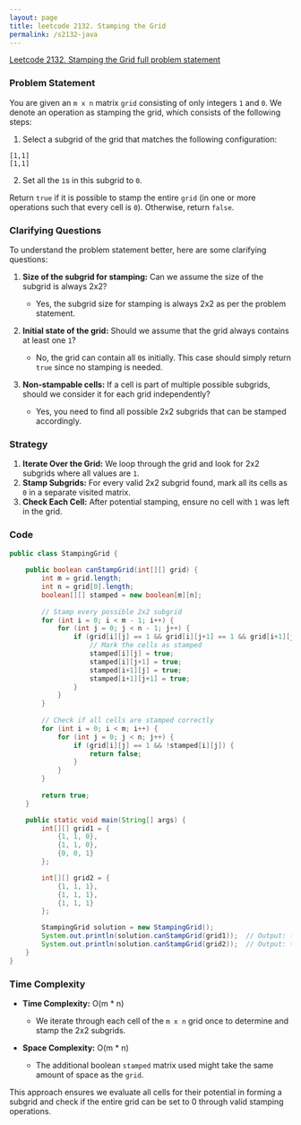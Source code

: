 ```yaml
---
layout: page
title: leetcode 2132. Stamping the Grid
permalink: /s2132-java
---
```

[Leetcode 2132. Stamping the Grid full problem statement](https://algoadvance.github.io/algoadvance/l2132)
### Problem Statement

You are given an `m x n` matrix `grid` consisting of only integers `1` and `0`. We denote an operation as stamping the grid, which consists of the following steps:
1. Select a subgrid of the grid that matches the following configuration:

```
[1,1]
[1,1]
```

2. Set all the `1`s in this subgrid to `0`.

Return `true` if it is possible to stamp the entire `grid` (in one or more operations such that every cell is `0`). Otherwise, return `false`.

### Clarifying Questions

To understand the problem statement better, here are some clarifying questions:

1. **Size of the subgrid for stamping:** Can we assume the size of the subgrid is always 2x2?
   - Yes, the subgrid size for stamping is always 2x2 as per the problem statement.
   
2. **Initial state of the grid:** Should we assume that the grid always contains at least one `1`?
   - No, the grid can contain all `0`s initially. This case should simply return `true` since no stamping is needed.

3. **Non-stampable cells:** If a cell is part of multiple possible subgrids, should we consider it for each grid independently?
   - Yes, you need to find all possible 2x2 subgrids that can be stamped accordingly.

### Strategy

1. **Iterate Over the Grid:** We loop through the grid and look for 2x2 subgrids where all values are `1`.
2. **Stamp Subgrids:** For every valid 2x2 subgrid found, mark all its cells as `0` in a separate visited matrix.
3. **Check Each Cell:** After potential stamping, ensure no cell with `1` was left in the grid.

### Code

```java
public class StampingGrid {
    
    public boolean canStampGrid(int[][] grid) {
        int m = grid.length;
        int n = grid[0].length;
        boolean[][] stamped = new boolean[m][n];
        
        // Stamp every possible 2x2 subgrid
        for (int i = 0; i < m - 1; i++) {
            for (int j = 0; j < n - 1; j++) {
                if (grid[i][j] == 1 && grid[i][j+1] == 1 && grid[i+1][j] == 1 && grid[i+1][j+1] == 1) {
                    // Mark the cells as stamped
                    stamped[i][j] = true;
                    stamped[i][j+1] = true;
                    stamped[i+1][j] = true;
                    stamped[i+1][j+1] = true;
                }
            }
        }
        
        // Check if all cells are stamped correctly
        for (int i = 0; i < m; i++) {
            for (int j = 0; j < n; j++) {
                if (grid[i][j] == 1 && !stamped[i][j]) {
                    return false;
                }
            }
        }
        
        return true;
    }

    public static void main(String[] args) {
        int[][] grid1 = {
            {1, 1, 0}, 
            {1, 1, 0}, 
            {0, 0, 1}
        };

        int[][] grid2 = {
            {1, 1, 1}, 
            {1, 1, 1}, 
            {1, 1, 1}
        };

        StampingGrid solution = new StampingGrid();
        System.out.println(solution.canStampGrid(grid1));  // Output: false
        System.out.println(solution.canStampGrid(grid2));  // Output: true
    }
}
```

### Time Complexity

- **Time Complexity:** O(m * n)
  - We iterate through each cell of the `m x n` grid once to determine and stamp the 2x2 subgrids.
  
- **Space Complexity:** O(m * n)
  - The additional boolean `stamped` matrix used might take the same amount of space as the `grid`.

This approach ensures we evaluate all cells for their potential in forming a subgrid and check if the entire grid can be set to 0 through valid stamping operations.